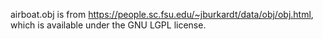 airboat.obj is from https://people.sc.fsu.edu/~jburkardt/data/obj/obj.html, which is available under the GNU LGPL license.
